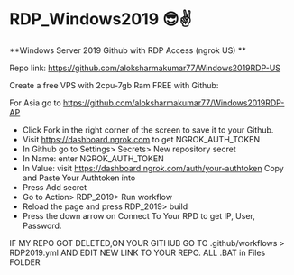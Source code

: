 # RDP_Windows2019 😎✌
**Windows Server 2019 Github with RDP Access (ngrok US) **

Repo link: https://github.com/aloksharmakumar77/Windows2019RDP-US

Create a free VPS with 2cpu-7gb Ram FREE with Github:

For Asia go to https://github.com/aloksharmakumar77/Windows2019RDP-AP

+ Click Fork in the right corner of the screen to save it to your Github.
+ Visit https://dashboard.ngrok.com to get NGROK_AUTH_TOKEN
+ In Github go to Settings> Secrets> New repository secret
+ In Name: enter NGROK_AUTH_TOKEN
+ In Value: visit https://dashboard.ngrok.com/auth/your-authtoken Copy and Paste Your Authtoken into
+ Press Add secret
+ Go to Action> RDP_2019> Run workflow
+ Reload the page and press RDP_2019> build
+ Press the down arrow on Connect To Your RPD to get IP, User, Password.

IF MY REPO GOT DELETED,ON YOUR GITHUB GO TO .github/workflows > RDP2019.yml AND EDIT NEW LINK TO YOUR REPO. ALL .BAT in Files FOLDER
